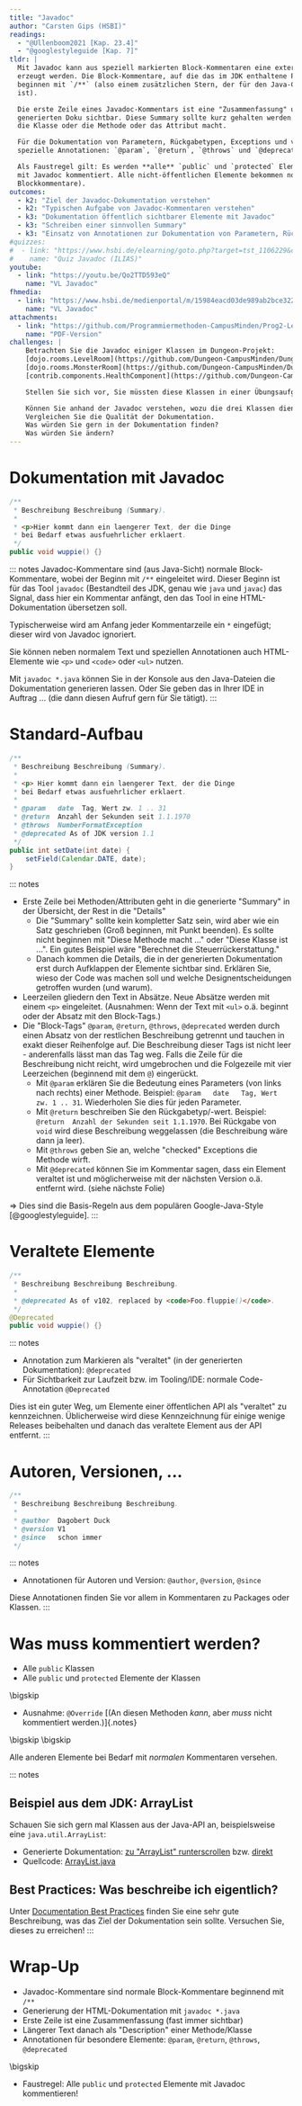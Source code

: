 ```yaml
---
title: "Javadoc"
author: "Carsten Gips (HSBI)"
readings:
  - "@Ullenboom2021 [Kap. 23.4]"
  - "@googlestyleguide [Kap. 7]"
tldr: |
  Mit Javadoc kann aus speziell markierten Block-Kommentaren eine externe Dokumentation im HTML-Format
  erzeugt werden. Die Block-Kommentare, auf die das im JDK enthaltene Programm `javadoc` reagiert,
  beginnen mit `/**` (also einem zusätzlichen Stern, der für den Java-Compiler nur das erste Kommentarzeichen
  ist).

  Die erste Zeile eines Javadoc-Kommentars ist eine "Zusammenfassung" und an fast allen Stellen der
  generierten Doku sichtbar. Diese Summary sollte kurz gehalten werden und eine Idee vermitteln, was
  die Klasse oder die Methode oder das Attribut macht.

  Für die Dokumentation von Parametern, Rückgabetypen, Exceptions und veralteten Elementen existieren
  spezielle Annotationen: `@param`, `@return`, `@throws` und `@deprecated`.

  Als Faustregel gilt: Es werden **alle** `public` und `protected` Elemente (Klassen, Methoden, Attribute)
  mit Javadoc kommentiert. Alle nicht-öffentlichen Elemente bekommen normale Java-Kommentare (Zeilen- oder
  Blockkommentare).
outcomes:
  - k2: "Ziel der Javadoc-Dokumentation verstehen"
  - k2: "Typischen Aufgabe von Javadoc-Kommentaren verstehen"
  - k3: "Dokumentation öffentlich sichtbarer Elemente mit Javadoc"
  - k3: "Schreiben einer sinnvollen Summary"
  - k3: "Einsatz von Annotationen zur Dokumentation von Parametern, Rückgabetypen, Exceptions, veralteten Elementen"
#quizzes:
#  - link: "https://www.hsbi.de/elearning/goto.php?target=tst_1106229&client_id=FH-Bielefeld"
#    name: "Quiz Javadoc (ILIAS)"
youtube:
  - link: "https://youtu.be/Qo2TTD593eQ"
    name: "VL Javadoc"
fhmedia:
  - link: "https://www.hsbi.de/medienportal/m/15984eacd03de989ab2bce322ace5d74da962a911ae45afbb60958714ed6b16c72c962aec4b60acda9419ef15d26c5a5265129245f26beb0f905af9a7176b9fa"
    name: "VL Javadoc"
attachments:
  - link: "https://github.com/Programmiermethoden-CampusMinden/Prog2-Lecture/blob/_pdf/lecture/quality/javadoc.pdf"
    name: "PDF-Version"
challenges: |
    Betrachten Sie die Javadoc einiger Klassen im Dungeon-Projekt:
    [dojo.rooms.LevelRoom](https://github.com/Dungeon-CampusMinden/Dungeon/blob/31c0e3aaf25eb412a33751c897df43eb21bf2744/dojo-dungeon/src/dojo/rooms/LevelRoom.java),
    [dojo.rooms.MonsterRoom](https://github.com/Dungeon-CampusMinden/Dungeon/blob/31c0e3aaf25eb412a33751c897df43eb21bf2744/dojo-dungeon/src/dojo/rooms/MonsterRoom.java), und
    [contrib.components.HealthComponent](https://github.com/Dungeon-CampusMinden/Dungeon/blob/master/dungeon/src/contrib/components/HealthComponent.java).

    Stellen Sie sich vor, Sie müssten diese Klassen in einer Übungsaufgabe nutzen (das könnte tatsächlich passieren!) ...

    Können Sie anhand der Javadoc verstehen, wozu die drei Klassen dienen und wie Sie diese Klassen benutzen sollten?
    Vergleichen Sie die Qualität der Dokumentation.
    Was würden Sie gern in der Dokumentation finden?
    Was würden Sie ändern?
---
```



# Dokumentation mit Javadoc

```java
/**
 * Beschreibung Beschreibung (Summary).
 *
 * <p>Hier kommt dann ein laengerer Text, der die Dinge
 * bei Bedarf etwas ausfuehrlicher erklaert.
 */
public void wuppie() {}
```

::: notes
Javadoc-Kommentare sind (aus Java-Sicht) normale Block-Kommentare, wobei der Beginn mit
`/**` eingeleitet wird. Dieser Beginn ist für das Tool `javadoc` (Bestandteil des JDK,
genau wie `java` und `javac`) das Signal, dass hier ein Kommentar anfängt, den das
Tool in eine HTML-Dokumentation übersetzen soll.

Typischerweise wird am Anfang jeder Kommentarzeile ein `*` eingefügt; dieser wird von
Javadoc ignoriert.

Sie können neben normalem Text und speziellen Annotationen auch HTML-Elemente wie `<p>`
und `<code>` oder `<ul>` nutzen.

Mit `javadoc *.java` können Sie in der Konsole aus den Java-Dateien die Dokumentation
generieren lassen. Oder Sie geben das in Ihrer IDE in Auftrag ... (die dann diesen
Aufruf gern für Sie tätigt).
:::


# Standard-Aufbau

```java
/**
 * Beschreibung Beschreibung (Summary).
 *
 * <p> Hier kommt dann ein laengerer Text, der die Dinge
 * bei Bedarf etwas ausfuehrlicher erklaert.
 *
 * @param   date  Tag, Wert zw. 1 .. 31
 * @return  Anzahl der Sekunden seit 1.1.1970
 * @throws  NumberFormatException
 * @deprecated As of JDK version 1.1
 */
public int setDate(int date) {
    setField(Calendar.DATE, date);
}
```

::: notes
*   Erste Zeile bei Methoden/Attributen geht in die generierte "Summary" in der Übersicht,
    der Rest in die "Details"
    *   Die "Summary" sollte kein kompletter Satz sein, wird aber wie ein Satz geschrieben
        (Groß beginnen, mit Punkt beenden). Es sollte nicht beginnen mit "Diese Methode
        macht ..." oder "Diese Klasse ist ...". Ein gutes Beispiel wäre "Berechnet die
        Steuerrückerstattung."
    *   Danach kommen die Details, die in der generierten Dokumentation erst durch
        Aufklappen der Elemente sichtbar sind. Erklären Sie, wieso der Code was machen
        soll und welche Designentscheidungen getroffen wurden (und warum).
*   Leerzeilen gliedern den Text in Absätze. Neue Absätze werden mit einem `<p>` eingeleitet.
    (Ausnahmen: Wenn der Text mit `<ul>` o.ä. beginnt oder der Absatz  mit den Block-Tags.)
*   Die "Block-Tags" `@param`, `@return`, `@throws`, `@deprecated` werden durch einen
    Absatz von der restlichen Beschreibung getrennt und tauchen in exakt dieser Reihenfolge
    auf. Die Beschreibung dieser Tags ist nicht leer - anderenfalls lässt man das Tag weg.
    Falls die Zeile für die Beschreibung nicht reicht, wird umgebrochen und die Folgezeile
    mit vier Leerzeichen (beginnend mit dem `@`) eingerückt.
    *   Mit `@param` erklären Sie die Bedeutung eines Parameters (von links nach rechts) einer
        Methode. Beispiel: `@param   date   Tag, Wert zw. 1 .. 31`. Wiederholen Sie dies für
        jeden Parameter.
    *   Mit `@return` beschreiben Sie den Rückgabetyp/-wert. Beispiel:
        `@return  Anzahl der Sekunden seit 1.1.1970`.
        Bei Rückgabe von `void` wird diese Beschreibung weggelassen (die Beschreibung wäre
        dann ja leer).
    *   Mit `@throws` geben Sie an, welche "checked" Exceptions die Methode wirft.
    *   Mit `@deprecated` können Sie im Kommentar sagen, dass ein Element veraltet ist und
        möglicherweise mit der nächsten Version o.ä. entfernt wird. (siehe nächste Folie)

=> Dies sind die Basis-Regeln aus dem populären Google-Java-Style [@googlestyleguide].
:::


# Veraltete Elemente

```java
/**
 * Beschreibung Beschreibung Beschreibung.
 *
 * @deprecated As of v102, replaced by <code>Foo.fluppie()</code>.
 */
@Deprecated
public void wuppie() {}
```

::: notes
*   Annotation zum Markieren als "veraltet" (in der generierten Dokumentation): `@deprecated`
*   Für Sichtbarkeit zur Laufzeit bzw. im Tooling/IDE: normale Code-Annotation `@Deprecated`

Dies ist ein guter Weg, um Elemente einer öffentlichen API als "veraltet" zu
kennzeichnen. Üblicherweise wird diese Kennzeichnung für einige wenige Releases
beibehalten und danach das veraltete Element aus der API entfernt.
:::


# Autoren, Versionen, ...

```java
/**
 * Beschreibung Beschreibung Beschreibung.
 *
 * @author  Dagobert Duck
 * @version V1
 * @since   schon immer
 */
```

::: notes
*   Annotationen für Autoren und Version: `@author`, `@version`, `@since`

Diese Annotationen finden Sie vor allem in Kommentaren zu Packages oder Klassen.
:::


# Was muss kommentiert werden?

*   Alle `public` Klassen
*   Alle `public` und `protected` Elemente der Klassen

\bigskip

*   Ausnahme: `@Override`  [(An diesen Methoden _kann_, aber _muss_ nicht kommentiert werden.)]{.notes}

\bigskip
\bigskip

Alle anderen Elemente bei Bedarf mit _normalen_ Kommentaren versehen.

::: notes
## Beispiel aus dem JDK: ArrayList

Schauen Sie sich gern mal Klassen aus der Java-API an, beispielsweise eine `java.util.ArrayList`:
*   Generierte Dokumentation:
    [zu "ArrayList" runterscrollen](https://docs.oracle.com/javase/8/docs/api/index.html?java/util/package-summary.html)
    bzw. [direkt](https://docs.oracle.com/javase/8/docs/api/java/util/ArrayList.html)
*   Quellcode: [ArrayList.java](https://hg.openjdk.java.net/jdk8/jdk8/jdk/file/tip/src/share/classes/java/util/ArrayList.java)

## Best Practices: Was beschreibe ich eigentlich?

Unter [Documentation Best Practices](https://github.com/google/styleguide/blob/gh-pages/docguide/best_practices.md#documentation-is-the-story-of-your-code)
finden Sie eine sehr gute Beschreibung, was das Ziel der Dokumentation sein sollte. Versuchen Sie, dieses zu erreichen!
:::


# Wrap-Up

*   Javadoc-Kommentare sind normale Block-Kommentare beginnend mit `/**`
*   Generierung der HTML-Dokumentation mit `javadoc *.java`
*   Erste Zeile ist eine Zusammenfassung (fast immer sichtbar)
*   Längerer Text danach als "Description" einer Methode/Klasse
*   Annotationen für besondere Elemente: `@param`, `@return`, `@throws`, `@deprecated`

\bigskip

*   Faustregel: Alle `public` und `protected` Elemente mit Javadoc kommentieren!
